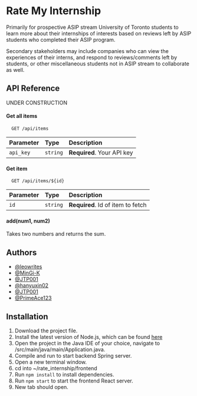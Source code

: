 
# Rate My Internship

Primarily for prospective ASIP stream University of Toronto students to learn more about their internships of interests based on reviews left by ASIP students who completed their ASIP program.

Secondary stakeholders may include companies who can view the experiences of their interns, and respond to reviews/comments left by students, or other miscellaneous students not in ASIP stream to collaborate as well.


## API Reference

UNDER CONSTRUCTION

#### Get all items

```http
  GET /api/items
```

| Parameter | Type     | Description                |
| :-------- | :------- | :------------------------- |
| `api_key` | `string` | **Required**. Your API key |

#### Get item

```http
  GET /api/items/${id}
```

| Parameter | Type     | Description                       |
| :-------- | :------- | :-------------------------------- |
| `id`      | `string` | **Required**. Id of item to fetch |

#### add(num1, num2)

Takes two numbers and returns the sum.


## Authors

- [@leowrites](https://github.com/leowrites)
- [@MinGi-K](https://github.com/MinGi-K)
- [@JTP001](https://github.com/justinwli930)
- [@hanyuxin02](https://github.com/hanyuxin02)
- [@JTP001](https://github.com/JTP001)
- [@PrimeAce123](https://github.com/PrimeAce123)
## Installation

1. Download the project file.
2. Install the latest version of Node.js, which can be found [here](https://nodejs.org/en/download/)
3. Open the project in the Java IDE of your choice, navigate to /src/main/java/main/Application.java.
4. Compile and run to start backend Spring server.
5. Open a new terminal window.
6. cd into ~/rate_internship/frontend
7. Run `npm install` to install dependencies.
8. Run `npm start` to start the frontend React server.
9. New tab should open.
